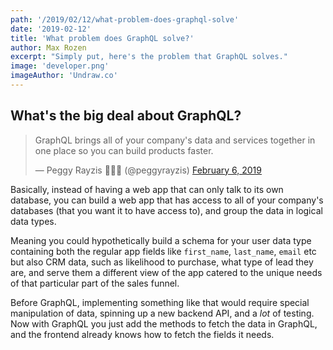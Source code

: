 ```yaml
---
path: '/2019/02/12/what-problem-does-graphql-solve'
date: '2019-02-12'
title: 'What problem does GraphQL solve?'
author: Max Rozen
excerpt: "Simply put, here's the problem that GraphQL solves."
image: 'developer.png'
imageAuthor: 'Undraw.co'
---
```


## What's the big deal about GraphQL?

<blockquote class="twitter-tweet"><p lang="en" dir="ltr">GraphQL brings all of your company&#39;s data and services together in one place so you can build products faster.</p>&mdash; Peggy Rayzis 👩🏼‍💻 (@peggyrayzis) <a href="https://twitter.com/peggyrayzis/status/1093252286363643904?ref_src=twsrc%5Etfw">February 6, 2019</a></blockquote> <script async src="https://platform.twitter.com/widgets.js" charset="utf-8"></script>

Basically, instead of having a web app that can only talk to its own database, you can build a web app that has access to all of your company's databases (that you want it to have access to), and group the data in logical data types.

Meaning you could hypothetically build a schema for your user data type containing both the regular app fields like `first_name`, `last_name`, `email` etc but also CRM data, such as likelihood to purchase, what type of lead they are, and serve them a different view of the app catered to the unique needs of that particular part of the sales funnel.

Before GraphQL, implementing something like that would require special manipulation of data, spinning up a new backend API, and a _lot_ of testing. Now with GraphQL you just add the methods to fetch the data in GraphQL, and the frontend already knows how to fetch the fields it needs.
